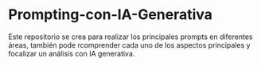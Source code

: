 # Prompting-con-IA-Generativa
Este repositorio se crea para realizar los principales prompts en diferentes áreas, también pode rcomprender cada uno de los aspectos principales y focalizar un análisis con IA generativa.
